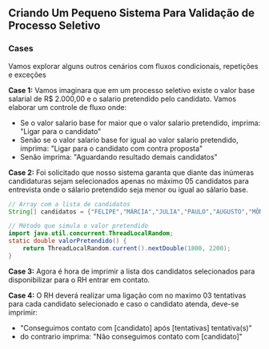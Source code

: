 ## Criando Um Pequeno Sistema Para Validação de Processo Seletivo

### Cases

Vamos explorar alguns outros cenários com fluxos condicionais, repetições e exceções

<b>Case 1:</b> Vamos imaginara que em um processo seletivo existe o valor base salarial de R$ 2.000,00 e o salario pretendido pelo candidato. Vamos elaborar um controle de fluxo onde:

-   Se o valor salario base for maior que o valor salario pretendido, imprima: "Ligar para o candidato"
-   Senão se o valor salario base for igual ao valor salario pretendido, imprima: "Ligar para o candidato com contra proposta"
-   Senão imprima: "Aguardando resultado demais candidatos"

<b>Case 2:</b> Foi solicitado que nosso sistema garanta que diante das inúmeras candidaturas sejam selecionados apenas no máximo 05 candidatos para entrevista onde o sálario pretendido seja menor ou igual ao sálario base.

```java
// Array com a lista de candidatos
String[] candidatos = {"FELIPE","MÁRCIA","JULIA","PAULO","AUGUSTO","MÔNICA","FABRÍCIO","MIRELA","DANIELA","JORGE"};
```

```java
// Método que simula o valor pretendido
import java.util.concurrent.ThreadLocalRandom;
static double valorPretendido() {
    return ThreadLocalRandom.current().nextDouble(1800, 2200);
}
```

<b>Case 3:</b> Agora é hora de imprimir a lista dos candidatos selecionados para disponibilizar para o RH entrar em contato.

<b>Case 4:</b> O RH deverá realizar uma ligação com no maximo 03 tentativas para cada candidato selecionado e caso o candidato atenda, deve-se imprimir:

-   "Conseguimos contato com [candidato] após [tentativas] tentativa(s)"
-   do contrario imprima: "Não conseguimos contato com [candidato]"
